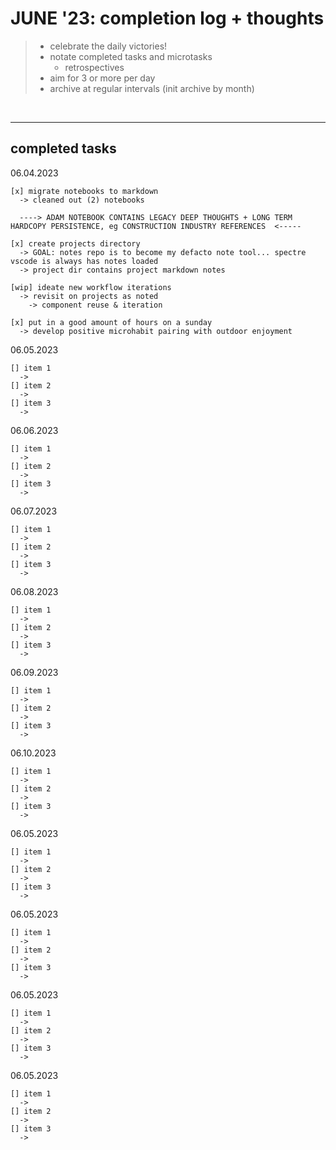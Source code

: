 # JUNE '23: completion log + thoughts

> * celebrate the daily victories!
> * notate completed tasks and microtasks
>   * retrospectives
> * aim for 3 or more per day
> * archive at regular intervals (init archive by month)

<br>
<hr>

  ## completed tasks

06.04.2023

    [x] migrate notebooks to markdown
      -> cleaned out (2) notebooks 

      ----> ADAM NOTEBOOK CONTAINS LEGACY DEEP THOUGHTS + LONG TERM HARDCOPY PERSISTENCE, eg CONSTRUCTION INDUSTRY REFERENCES  <-----
    
    [x] create projects directory
      -> GOAL: notes repo is to become my defacto note tool... spectre vscode is always has notes loaded
      -> project dir contains project markdown notes

    [wip] ideate new workflow iterations
      -> revisit on projects as noted
        -> component reuse & iteration

    [x] put in a good amount of hours on a sunday
      -> develop positive microhabit pairing with outdoor enjoyment
    
    
06.05.2023

    [] item 1
      -> 
    [] item 2
      -> 
    [] item 3
      -> 
    

06.06.2023

    [] item 1
      -> 
    [] item 2
      -> 
    [] item 3
      -> 
    

06.07.2023

    [] item 1
      -> 
    [] item 2
      -> 
    [] item 3
      -> 
    

06.08.2023

    [] item 1
      -> 
    [] item 2
      -> 
    [] item 3
      -> 
    

06.09.2023

    [] item 1
      -> 
    [] item 2
      -> 
    [] item 3
      -> 
    

06.10.2023

    [] item 1
      -> 
    [] item 2
      -> 
    [] item 3
      -> 
    

06.05.2023

    [] item 1
      -> 
    [] item 2
      -> 
    [] item 3
      -> 
    

06.05.2023

    [] item 1
      -> 
    [] item 2
      -> 
    [] item 3
      -> 
    

06.05.2023

    [] item 1
      -> 
    [] item 2
      -> 
    [] item 3
      -> 
    

06.05.2023

    [] item 1
      -> 
    [] item 2
      -> 
    [] item 3
      -> 
